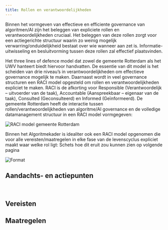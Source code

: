 ```yaml
---
title: Rollen en verantwoordelijkheden
---
```


Binnen het vormgeven van effectieve  en efficiente governance van algoritmen/AI zijn het beleggen van expliciete rollen en verantwoordelijkheden cruciaal. Het beleggen van deze rollen zorgt voor een actiegerichte structuur waarin zo weinig mogelijk verwarring/onduidelijkheid bestaat over wie wanneer aan zet is. Informatie-uitwisseling en besluitvorming tussen deze rollen zal effectief plaatsvinden. 

Het three lines of defence model dat zowel de gemeente Rotterdam als het UWV hanteert biedt hiervoor handvatten. De essentie van dit model is het scheiden van drie niveau’s in verantwoordelijkheden om effectieve governance mogelijk te maken. Daarnaast wordt in veel governance structuren een RACI model opgesteld om rollen en verantwoordelijkheden expliciet te maken. RACI is de afkorting voor Responsible (Verantwoordelijk – uitvoerder van de taak), Accountable (Aanspreekbaar – eigenaar van de taak), Consulted (Geconsulteerd) en Informed (Geïnformeerd). De gemeente Rotterdam heeft de interactie tussen rollen/verantwoordelijkheden van algoritme/AI governance en de volledige datamanagement structuur in een RACI model vormgegeven: 


![RACI model gemeente Rotterdam](https://github.com/user-attachments/assets/481cb81d-f098-4563-9718-5d625384c024)


Binnen het Algoritmekader is idealiter ook een RACI model opgenomen die voor alle vereisten/maatregelen in elke fase van de levenscyclus expliciet maakt waar welke rol ligt: Schets hoe dit eruit zou kunnen zien op volgende pagina


![Format](https://github.com/user-attachments/assets/3debe7b6-0c42-40f5-a366-9cc5cc90cd3e)





## Aandachts- en actiepunten

 


## Vereisten

<!-- list_vereisten_1 bouwblok/governance -->

## Maatregelen

<!-- list_maatregelen_1 bouwblok/governance -->



